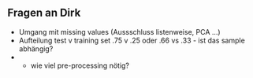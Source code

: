 ## Fragen an Dirk

- Umgang mit missing values (Aussschluss listenweise, PCA ...)
- Aufteilung test v training set .75 v .25 oder .66 vs .33 - ist das sample abhängig?
- - wie viel pre-processing nötig?
